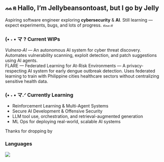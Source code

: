 ## ᨐฅ  Hallo, I’m Jellybeansontoast, but I go by Jelly
Aspiring software engineer exploring **cybersecurity** & **AI**. Still learning — expect experiments, bugs, and lots of progress. *ฅᨐฅ*

### (• ˕ • マ ? Current WIPs
*Vulnera-AI* — An autonomous AI system for cyber threat discovery.
Automates vulnerability scanning, exploit detection, and patch suggestions using AI agents. <br>
FLARE — Federated Learning for At-Risk Environments — A privacy-respecting AI system for early dengue outbreak detection.
Uses federated learning to train with Philippine cities healthcare sectors without centralizing sensitive health data.

### (• ˕ • マ.ᐟ Currently Learning
- Reinforcement Learning & Multi-Agent Systems
- Secure AI Development & Offensive Security
- LLM tool use, orchestration, and retrieval-augmented generation
- ML Ops for deploying real-world, scalable AI systems  

Thanks for dropping by 

### Languages
![](https://github-readme-stats.vercel.app/api/top-langs/?username=Jellybeansontoasties&theme=calm&hide_border=true&include_all_commits=true&count_private=true&layout=compact)


<!-- Proudly created with GPRM ( https://gprm.itsvg.in ) -->
